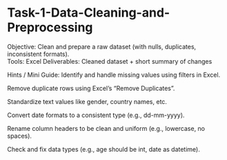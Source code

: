 # Task-1-Data-Cleaning-and-Preprocessing
Objective: Clean and prepare a raw dataset (with nulls, duplicates, inconsistent formats).  
Tools: Excel 
Deliverables: Cleaned dataset + short summary of changes

 Hints / Mini Guide:
 Identify and handle missing values using filters in Excel.
 
 Remove duplicate rows using Excel’s “Remove Duplicates”.
 
 Standardize text values like gender, country names, etc.
 
 Convert date formats to a consistent type (e.g., dd-mm-yyyy).
 
 Rename column headers to be clean and uniform (e.g., lowercase, no spaces).
 
 Check and fix data types (e.g., age should be int, date as datetime).

